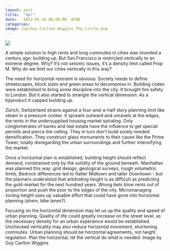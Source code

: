 ```yaml
---
layout: post
title:  "Up!"
date:   2013-05-16 08:00:00 -0700
categories: 
image: /up/Guy_Carlton_Wiggins_The_Circle.png
---
```



![](/up/Guy_Carlton_Wiggins_The_Circle.png)

A simple solution to high rents and long commutes in cities was invented a century ago: building up. But San Francisco is restricted vertically to an extreme degree. Why? It’s not seismic issues, it’s a density limit called Prop M. Why do we limit our cities vertically in this way?

The need for horizontal restraint is obvious: Society needs to define streetscapes, block sizes and green areas to decompress in. Building codes were established to bring some discipline into the city. It brought fire safety to London. But it also started to strangle the vertical dimension: As a byproduct it capped building up. 

Zürich, Switzerland strains against a four-and-a-half story planning limit like steam in a pressure cooker. It sprawls outward and unravels at the edges, the rents in the undersupplied housing market spiraling. Only conglomerates of banks and real estate have the influence to get special permits and pierce the ceiling. They in turn don’t build sorely needed densification. They construct glass monuments to their cause like the Prime Tower, totally disregarding the urban surroundings and further intensifying the market.

Once a horizontal plan is established, building height should reflect demand, constrained only by the solidity of the ground beneath. Manhattan was planned this way: grid design, geological surveys, rough volumetric limits. Bedrock differences led to flatter Midtown and taller Downtown - but the planners understood that arbitrating height is as difficult as predicting the gold-market for the next hundred years. Wrong bets blow rents out of proportion and push the poor to the edges of the city. Micromanaging zoning height uses up valuable effort that could have gone into horizontal planning (ahem, bike lanes?).

Focusing on the horizontal dimension may let us up the quality and speed of urban planning. Quality of life could greatly increase on the street level, as the necessary density for an urban experience would be established. Unchecked verticality may also reduce horizontal movement, shortening commutes. Urban planning should be horizontal agreements, not height regulation. Plan the horizontal, let the vertical do what is needed. Image by Guy Carlton Wiggins